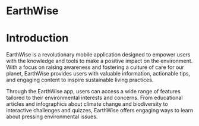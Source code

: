 # EarthWise

# Introduction 

EarthWise is a revolutionary mobile application designed to empower users with the knowledge and tools to make a positive impact on the environment. With a focus on raising awareness and fostering a culture of care for our planet,
EarthWise provides users with valuable information, actionable tips, and engaging content to inspire sustainable living practices.

Through the EarthWise app, users can access a wide range of features tailored to their environmental interests and concerns. From educational articles and infographics about climate change and biodiversity to interactive challenges and quizzes, EarthWise offers engaging ways to learn about pressing environmental issues.
